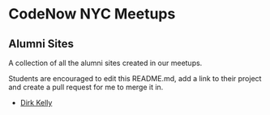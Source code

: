 # CodeNow NYC Meetups

## Alumni Sites

A collection of all the alumni sites created in our meetups.

Students are encouraged to edit this README.md, add a link
to their project and create a pull request for me to merge it in.

* [Dirk Kelly](dirkkelly.github.io)
